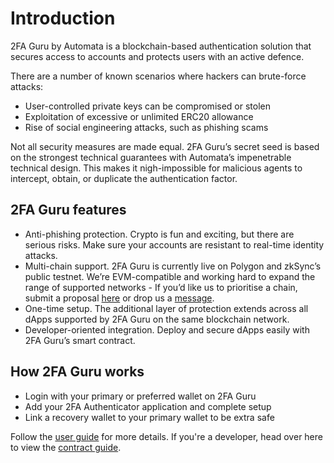 # Introduction
2FA Guru by Automata is a blockchain-based authentication solution that secures access to accounts and protects users with an active defence. 

There are a number of known scenarios where hackers can brute-force attacks: 

- User-controlled private keys can be compromised or stolen
- Exploitation of excessive or unlimited ERC20 allowance 
- Rise of social engineering attacks, such as phishing scams 

Not all security measures are made equal. 2FA Guru’s secret seed is based on the strongest technical guarantees with Automata’s impenetrable technical design. This makes it nigh-impossible for malicious agents to intercept, obtain, or duplicate the authentication factor. 

## 2FA Guru features 
- Anti-phishing protection. Crypto is fun and exciting, but there are serious risks. Make sure your accounts are resistant to real-time identity attacks. 
- Multi-chain support. 2FA Guru is currently live on Polygon and zkSync’s public testnet. We’re EVM-compatible and working hard to expand the range of supported networks - If you’d like us to prioritise a chain, submit a proposal [here](https://forms.gle/xnwQZepySGiEyyNy9) or drop us a [message](mailto:2fa.guru@ata.network). 
- One-time setup. The additional layer of protection extends across all dApps supported by 2FA Guru on the same blockchain network. 
- Developer-oriented integration. Deploy and secure dApps easily with 2FA Guru’s smart contract. 

## How 2FA Guru works 

- Login with your primary or preferred wallet on 2FA Guru
- Add your 2FA Authenticator application and complete setup
- Link a recovery wallet to your primary wallet to be extra safe

Follow the [user guide](https://purple-desert-0fb5d1500-86.eastasia.azurestaticapps.net/2fa/users/guide/) for more details. If you're a developer, head over here to view the [contract guide](https://purple-desert-0fb5d1500-86.eastasia.azurestaticapps.net/2fa/contracts/summary/). 
